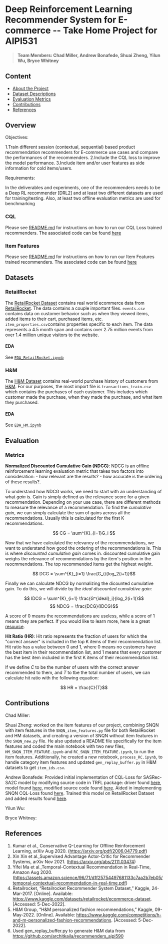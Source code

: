 # Deep Reinforcement Learning Recommender System for E-commerce --  Take Home Project for AIPI531

> #### Team Members: Chad Miller, Andrew Bonafede, Shuai Zheng, Yilun Wu, Bryce Whitney

## Content
- [About the Project](#overview)
- [Dataset Descriptions](#datasets)
- [Evaluation Metrics](#evaluation)
- [Contributions](#contributions)
- [References](#references)

## Overview

Objectives:

1.Train different session (contextual, sequential) based product recommendation recommenders
for E-commerce use cases and compare the performances of the recommenders.
2.Include the CQL loss to improve the model performance.
3.Include item and/or user features as side information for cold items/users.

Requirements:

In the deliverables and experiments, one of the recommenders needs to be a Deep RL
recommender [DRL2] and at least two different datasets are used for training/testing. Also, at
least two offline evaluation metrics are used for benchmarking

### CQL
Please see [README.md](https://github.com/szheng3/recommendation-system/blob/main/Explore_CQL/README.md) for instructions on how to run our CQL Loss trained recommenders. The associated code can be found [here](https://github.com/szheng3/recommendation-system/tree/main/Explore_CQL)

### Item Features
Please see [README.md](https://github.com/szheng3/recommendation-system/blob/main/ItemFeatures/README.md) for instructions on how to run our Item Features trained recommenders. The associated code can be found [here](https://github.com/szheng3/recommendation-system/tree/main/ItemFeatures)



## Datasets

### RetailRocket

The [RetailRocket Dataset](https://www.kaggle.com/datasets/retailrocket/ecommerce-dataset) contains real world ecommerce data from [RetailRocket](https://retailrocket.net/). The data contains a couple important files. `events.csv` contains data on customer behavior such as when they viewed items, added items to their cart, purchased items, etc. `item_properties.csv`contains properties specific to each item. The data represents a 4.5 month span and contains over 2.75 million events from over 1.4 million unique visitors to the website.

#### EDA
See [`EDA_RetailRocket.ipynb`](EDA_RetailRocket.ipynb)

### H&M

The [H&M Dataset](https://www.kaggle.com/competitions/h-and-m-personalized-fashion-recommendations/data?select=transactions_train.csv) contains real-world purchase history of customers from [H&M](https://www2.hm.com/en_us/index.html). For our purposes, the most import file is `transactions_train.csv` which contains the purchases of each customer. This includes which customer made the purchase, when they made the purchase, and what item they purchased.

#### EDA
See [`EDA_HM.ipynb`](EDA_HM.ipynb)

## Evaluation

### Metrics

**Normalized Discounted Cumulative Gain (NDCG)**: NDCG is an offline reinforcement learning evaluation metric that takes two factors into consideration:
    - how relevant are the results?
    - how accurate is the ordering of these results?.

To understand how NDCG works, we need to start with an understanding of what *gain* is. Gain is simply defined as the relevance score for a given recommendation. Depending on your use case, there are different methods to measure the relevance of a recommendation. To find the *cumulative gain*, we can simply calculate the sum of gains across all the recommendations. Usually this is calculated for the first K recommendations.

$$ CG = \sum^{K}_{i=1}G_i $$

Now that we have calculated the relevancy of the recommendations, we want to understand how good the ordering of the recommendations is. This is where *discounted cumulative gain* comes in. discounted cumulative gain weighs the relevance of recommendations by the item's position in the reocmmendations. The top recommended items get the highest weight.

$$ DCG = \sum^{K}_{i=1} \frac{G_i}{log_2(i+1)}$$

Finally we can calculate NDCG by normalizing the dicounted cumulative gain. To do this, we will divide by the *ideal discounted cumulative gain*:

$$ IDCG = \sum^{K}_{i=1} \frac{G^{ideal}_i}{log_2(i+1)}$$
$$ NDCG = \frac{DCG}{IDCG}$$

A score of 0 means the recommendations are useless, while a score of 1 means they are perfect. If you would like to learn more, here is a great [resource](https://machinelearninginterview.com/topics/machine-learning/ndcg-evaluation-metric-for-recommender-systems/).

**Hit Ratio (HR)**: Hit ratio represents the fraction of users for which the "correct answer" is included in the top K items of their recommendation list. Hit ratio has a value between 0 and 1, where 0 means no customers have the best item in their recommendation list, and 1 means that every customer has the best item included in the first K items of their recommendation list.

If we define *C* to be the number of users with the correct answer recommended to them, and *T* to tbe the total number of users, we can calculate hit ratio with the following equation:

$$ HR = \frac{C}{T}$$

## Contributions

Chad Miller:

Shuai Zheng: worked on the item features of our project, combining SNQN with item features in the `SNQN_item_features.py` file for both RetailRocket and HM datasets, and creating a version of SNQN without item features in the `SNQN_new.py` file. He also updated a README file specifically for the item features and coded the main notebook with two new files, `HM_SNQN_ITEM_FEATURE.ipynb` and `RC_SNQN_ITEM_FEATURE.ipynb`, to run the item features. Additionally, he created a new notebook, `process_RC.ipynb`, to handle category item features and updated `gen_replay_buffer.py` in H&M datasets to get `item_ids.csv`.

Andrew Bonafede: Provided initial implementation of CQL-Loss for SASRec-SA2C model by modifying source code in TRFL package: driver found [here](https://github.com/szheng3/recommendation-system/blob/main/Explore_CQL/DLR2/notebooks/SA2C_Alt_Recommender.ipynb), model found [here](https://github.com/szheng3/recommendation-system/blob/main/Explore_CQL/DLR2/src/archive/SA2C_vAndrew.py), modified source code found [here](https://github.com/abonafede/trfl/blob/master/trfl/action_value_ops.py). Aided in implementing SNQN CQL-Loss found [here](https://github.com/szheng3/recommendation-system/blob/main/Explore_CQL/DLR2/src/SNQN_v2.py). Trained this model on RetailRocket Dataset and added results found [here](https://github.com/szheng3/recommendation-system/blob/main/Explore_CQL/DLR2/SNQN_Recommender_Test.ipynb).

Yilun Wu:

Bryce Whitney:


## References
1. Kumar et al., Conservative Q-Learning for Offline Reinforcement Learning, arXiv Aug 2020. (https://arxiv.org/pdf/2006.04779.pdf)
2. Xin Xin et al.,Supervised Advantage Actor-Critic for Recommender Systems, arXiv Nov 2021. (https://arxiv.org/abs/2111.03474)
3. Yifei Ma et al.,Temporal-Contextual Recommendation in Real-Time, Amazon Aug 2020. (https://assets.amazon.science/96/71/d1f25754497681133c7aa2b7eb05/temporal-contextual-recommendation-in-real-time.pdf)
4. Retailrocket, “Retailrocket Recommender System Dataset,” Kaggle, 24-Mar-2017. [Online]. Available: https://www.kaggle.com/datasets/retailrocket/ecommerce-dataset. [Accessed: 5-Dec-2022].
5. H&M Group, “H&M personalized fashion recommendations,” Kaggle, 09-May-2022. [Online]. Available: https://www.kaggle.com/competitions/h-and-m-personalized-fashion-recommendations. [Accessed: 5-Dec-2022].
6. Used gen_replay_buffer.py to generate H&M data from https://github.com/architkaila/recommenders_aipi590
